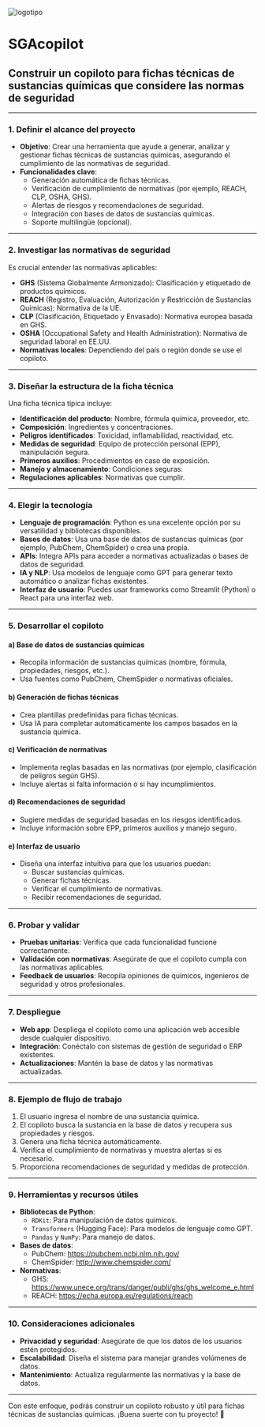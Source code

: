 ![logotipo](/logotipo.png)

# SGAcopilot 

## Construir un **copiloto para fichas técnicas de sustancias químicas** que considere las normas de seguridad

---

### **1. Definir el alcance del proyecto**
- **Objetivo**: Crear una herramienta que ayude a generar, analizar y gestionar fichas técnicas de sustancias químicas, asegurando el cumplimiento de las normativas de seguridad.
- **Funcionalidades clave**:
  - Generación automática de fichas técnicas.
  - Verificación de cumplimiento de normativas (por ejemplo, REACH, CLP, OSHA, GHS).
  - Alertas de riesgos y recomendaciones de seguridad.
  - Integración con bases de datos de sustancias químicas.
  - Soporte multilingüe (opcional).

---

### **2. Investigar las normativas de seguridad**
Es crucial entender las normativas aplicables:
- **GHS** (Sistema Globalmente Armonizado): Clasificación y etiquetado de productos químicos.
- **REACH** (Registro, Evaluación, Autorización y Restricción de Sustancias Químicas): Normativa de la UE.
- **CLP** (Clasificación, Etiquetado y Envasado): Normativa europea basada en GHS.
- **OSHA** (Occupational Safety and Health Administration): Normativa de seguridad laboral en EE.UU.
- **Normativas locales**: Dependiendo del país o región donde se use el copiloto.

---

### **3. Diseñar la estructura de la ficha técnica**
Una ficha técnica típica incluye:
- **Identificación del producto**: Nombre, fórmula química, proveedor, etc.
- **Composición**: Ingredientes y concentraciones.
- **Peligros identificados**: Toxicidad, inflamabilidad, reactividad, etc.
- **Medidas de seguridad**: Equipo de protección personal (EPP), manipulación segura.
- **Primeros auxilios**: Procedimientos en caso de exposición.
- **Manejo y almacenamiento**: Condiciones seguras.
- **Regulaciones aplicables**: Normativas que cumplir.

---

### **4. Elegir la tecnología**
- **Lenguaje de programación**: Python es una excelente opción por su versatilidad y bibliotecas disponibles.
- **Bases de datos**: Usa una base de datos de sustancias químicas (por ejemplo, PubChem, ChemSpider) o crea una propia.
- **APIs**: Integra APIs para acceder a normativas actualizadas o bases de datos de seguridad.
- **IA y NLP**: Usa modelos de lenguaje como GPT para generar texto automático o analizar fichas existentes.
- **Interfaz de usuario**: Puedes usar frameworks como Streamlit (Python) o React para una interfaz web.

---

### **5. Desarrollar el copiloto**
#### a) **Base de datos de sustancias químicas**
- Recopila información de sustancias químicas (nombre, fórmula, propiedades, riesgos, etc.).
- Usa fuentes como PubChem, ChemSpider o normativas oficiales.

#### b) **Generación de fichas técnicas**
- Crea plantillas predefinidas para fichas técnicas.
- Usa IA para completar automáticamente los campos basados en la sustancia química.

#### c) **Verificación de normativas**
- Implementa reglas basadas en las normativas (por ejemplo, clasificación de peligros según GHS).
- Incluye alertas si falta información o si hay incumplimientos.

#### d) **Recomendaciones de seguridad**
- Sugiere medidas de seguridad basadas en los riesgos identificados.
- Incluye información sobre EPP, primeros auxilios y manejo seguro.

#### e) **Interfaz de usuario**
- Diseña una interfaz intuitiva para que los usuarios puedan:
  - Buscar sustancias químicas.
  - Generar fichas técnicas.
  - Verificar el cumplimiento de normativas.
  - Recibir recomendaciones de seguridad.

---

### **6. Probar y validar**
- **Pruebas unitarias**: Verifica que cada funcionalidad funcione correctamente.
- **Validación con normativas**: Asegúrate de que el copiloto cumpla con las normativas aplicables.
- **Feedback de usuarios**: Recopila opiniones de químicos, ingenieros de seguridad y otros profesionales.

---

### **7. Despliegue**
- **Web app**: Despliega el copiloto como una aplicación web accesible desde cualquier dispositivo.
- **Integración**: Conéctalo con sistemas de gestión de seguridad o ERP existentes.
- **Actualizaciones**: Mantén la base de datos y las normativas actualizadas.

---

### **8. Ejemplo de flujo de trabajo**
1. El usuario ingresa el nombre de una sustancia química.
2. El copiloto busca la sustancia en la base de datos y recupera sus propiedades y riesgos.
3. Genera una ficha técnica automáticamente.
4. Verifica el cumplimiento de normativas y muestra alertas si es necesario.
5. Proporciona recomendaciones de seguridad y medidas de protección.

---

### **9. Herramientas y recursos útiles**
- **Bibliotecas de Python**:
  - `RDKit`: Para manipulación de datos químicos.
  - `Transformers` (Hugging Face): Para modelos de lenguaje como GPT.
  - `Pandas` y `NumPy`: Para manejo de datos.
- **Bases de datos**:
  - PubChem: https://pubchem.ncbi.nlm.nih.gov/
  - ChemSpider: http://www.chemspider.com/
- **Normativas**:
  - GHS: https://www.unece.org/trans/danger/publi/ghs/ghs_welcome_e.html
  - REACH: https://echa.europa.eu/regulations/reach

---

### **10. Consideraciones adicionales**
- **Privacidad y seguridad**: Asegúrate de que los datos de los usuarios estén protegidos.
- **Escalabilidad**: Diseña el sistema para manejar grandes volúmenes de datos.
- **Mantenimiento**: Actualiza regularmente las normativas y la base de datos.

---

Con este enfoque, podrás construir un copiloto robusto y útil para fichas técnicas de sustancias químicas. ¡Buena suerte con tu proyecto! 🚀
